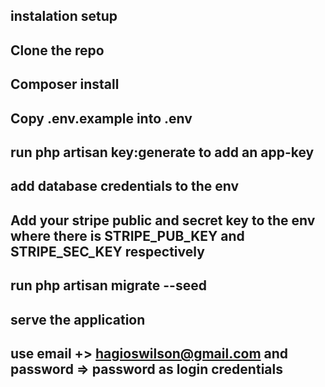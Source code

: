 

## instalation setup

## Clone the repo
## Composer install
## Copy .env.example into .env
## run php artisan key:generate to add an app-key
## add database credentials to the env
## Add your stripe public and secret key to the env where there is STRIPE_PUB_KEY and STRIPE_SEC_KEY respectively
## run php artisan migrate --seed 
## serve the application 
## use email +> hagioswilson@gmail.com and password => password as login credentials 
